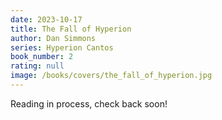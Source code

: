```yaml
---
date: 2023-10-17
title: The Fall of Hyperion
author: Dan Simmons
series: Hyperion Cantos
book_number: 2
rating: null
image: /books/covers/the_fall_of_hyperion.jpg
---
```


Reading in process, check back soon!
